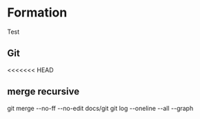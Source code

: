 # Formation

Test
## Git
<<<<<<< HEAD
## merge recursive
git merge --no-ff --no-edit docs/git
git log --oneline --all --graph
